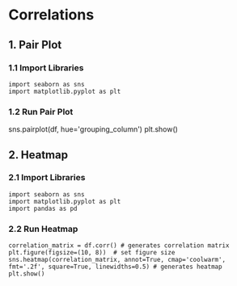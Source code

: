 # Correlations
## 1. Pair Plot
### 1.1 Import Libraries
    import seaborn as sns
    import matplotlib.pyplot as plt
### 1.2 Run Pair Plot
   sns.pairplot(df, hue='grouping_column')
   plt.show()
## 2. Heatmap
### 2.1 Import Libraries
    import seaborn as sns
    import matplotlib.pyplot as plt
    import pandas as pd
### 2.2 Run Heatmap
    correlation_matrix = df.corr() # generates correlation matrix
    plt.figure(figsize=(10, 8))  # set figure size
    sns.heatmap(correlation_matrix, annot=True, cmap='coolwarm', fmt='.2f', square=True, linewidths=0.5) # generates heatmap
    plt.show()
